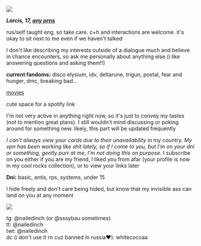 ![](https://komarev.com/ghpvc/?username=nailedinch)

***Larcis, 17, [any prns](https://pronouns.cc/@hyperlinkblocked)***

rus/self taught eng, so take care.
c+h and interactions are welcome. it's okay to sit next to me even if we haven't talked 

I don't like describing my interests outside of a dialogue much and believe in chance encounters, so ask me personally about anything else (i like answering questions and asking them!!)

**current fandoms:**
disco elysium, idv, deltarune, trigun, postal, fear and hunger, dmc, breaking bad...

[movies](https://boxd.it/81CFL)

cute space for a spotify link

I'm not very active in anything right now, so it's just to convey my tastes (not to mention great plans). I still wouldn't mind discussing or poking around for something new.
likely, this part will be updated frequently



*I can't always view your cards due to their unavailability in my country. My vpn has been working like shit lately, so if I come to you, but I'm on your dni or something, gently purr at me, I'm not doing this on purpose.*
I subscribe on you either if you are my friend, I liked you from afar (your profile is now in my cool rocks collection), or to view your links later

**Dni:**
basic, antis, rps, systems, under 15

I hide freely and don't care being hided, but know that my invisible ass can land on you at any moment

 ![](https://64.media.tumblr.com/97d253a485fcef4706e21d1800e08221/79a6652a6d7925e6-c3/s100x200/f8b43eee8e87a7544215c519238d32e8f7c7b7dc.gifv) 
 
tg: @nailedinch (or @sssybau sometimes)  
tt: @nailedinch                          
twt: @nailedinch                         
dc (i don't use it rn cuz banned in russia‪‪❤︎‬): whitecocoaa
